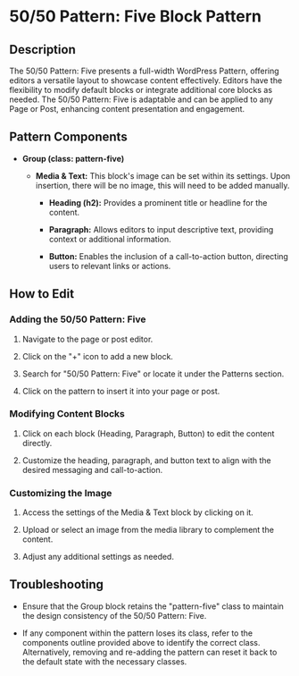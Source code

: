 # 50/50 Pattern: Five Block Pattern

Description
-----------

The 50/50 Pattern: Five presents a full-width WordPress Pattern, offering editors a versatile layout to showcase content effectively. Editors have the flexibility to modify default blocks or integrate additional core blocks as needed. The 50/50 Pattern: Five is adaptable and can be applied to any Page or Post, enhancing content presentation and engagement.

Pattern Components
------------------

-   **Group (class: pattern-five)**

    -   **Media & Text:** This block's image can be set within its settings. Upon insertion, there will be no image, this will need to be added manually.

        -   **Heading (h2):** Provides a prominent title or headline for the content.

        -   **Paragraph:** Allows editors to input descriptive text, providing context or additional information.

        -   **Button:** Enables the inclusion of a call-to-action button, directing users to relevant links or actions.

How to Edit
-----------

### Adding the 50/50 Pattern: Five

1.  Navigate to the page or post editor.

2.  Click on the "+" icon to add a new block.

3.  Search for "50/50 Pattern: Five" or locate it under the Patterns section.

4.  Click on the pattern to insert it into your page or post.

### Modifying Content Blocks

1.  Click on each block (Heading, Paragraph, Button) to edit the content directly.

2.  Customize the heading, paragraph, and button text to align with the desired messaging and call-to-action.

### Customizing the Image

1.  Access the settings of the Media & Text block by clicking on it.

2.  Upload or select an image from the media library to complement the content.

3.  Adjust any additional settings as needed.

Troubleshooting
---------------

-   Ensure that the Group block retains the "pattern-five" class to maintain the design consistency of the 50/50 Pattern: Five.

-   If any component within the pattern loses its class, refer to the components outline provided above to identify the correct class. Alternatively, removing and re-adding the pattern can reset it back to the default state with the necessary classes.
